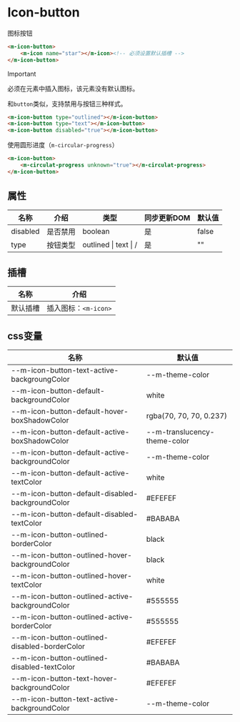 # Icon-button

图标按钮

```html
<m-icon-button>
	<m-icon name="star"></m-icon><!-- 必须设置默认插槽 -->
</m-icon-button>
```

> [!IMPORTANT]
>
> 必须在元素中插入图标，该元素没有默认图标。

和`button`类似，支持禁用与按钮三种样式。

```html
<m-icon-button type="outlined"></m-icon-button>
<m-icon-button type="text"></m-icon-button>
<m-icon-button disabled="true"></m-icon-button>
```

使用圆形进度（`m-circular-progress`）

```html
<m-icon-button>
	<m-circulat-progress unknown="true"></m-circulat-progress>
</m-icon-button>
```

## 属性

| 名称     | 介绍     | 类型                  | 同步更新DOM | 默认值 |
| -------- | -------- | --------------------- | ----------- | ------ |
| disabled | 是否禁用 | boolean               | 是          | false  |
| type     | 按钮类型 | outlined \| text \| / | 是          | ""     |

## 插槽

| 名称     | 介绍                 |
| -------- | -------------------- |
| 默认插槽 | 插入图标：`<m-icon>` |

## css变量

| 名称                                             | 默认值                       |
| ------------------------------------------------ | ---------------------------- |
| --m-icon-button-text-active-backgroungColor      | --m-theme-color              |
| --m-icon-button-default-backgroundColor          | white                        |
| --m-icon-button-default-hover-boxShadowColor     | rgba(70, 70, 70, 0.237)      |
| --m-icon-button-default-active-boxShadowColor    | --m-translucency-theme-color |
| --m-icon-button-default-active-backgroundColor   | --m-theme-color              |
| --m-icon-button-default-active-textColor         | white                        |
| --m-icon-button-default-disabled-backgroundColor | \#EFEFEF                     |
| --m-icon-button-default-disabled-textColor       | \#BABABA                     |
| --m-icon-button-outlined-borderColor             | black                        |
| --m-icon-button-outlined-hover-backgroundColor   | black                        |
| --m-icon-button-outlined-hover-textColor         | white                        |
| --m-icon-button-outlined-active-backgroundColor  | \#555555                     |
| --m-icon-button-outlined-active-borderColor      | \#555555                     |
| --m-icon-button-outlined-disabled-borderColor    | \#EFEFEF                     |
| --m-icon-button-outlined-disabled-textColor      | \#BABABA                     |
| --m-icon-button-text-hover-backgroundColor       | \#EFEFEF                     |
| --m-icon-button-text-active-backgroundColor      | --m-theme-color              |